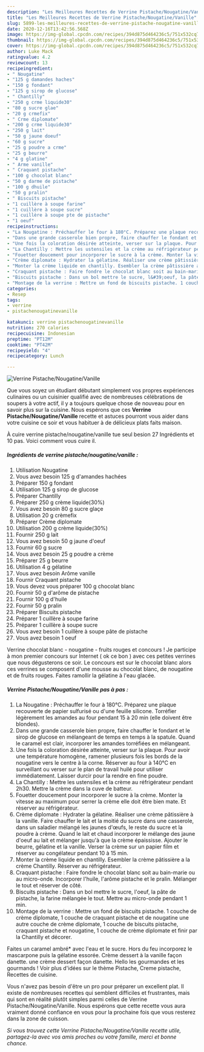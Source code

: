 ```yaml
---
description: "Les Meilleures Recettes de Verrine Pistache/Nougatine/Vanille"
title: "Les Meilleures Recettes de Verrine Pistache/Nougatine/Vanille"
slug: 5899-les-meilleures-recettes-de-verrine-pistache-nougatine-vanille
date: 2020-12-16T13:42:56.568Z
image: https://img-global.cpcdn.com/recipes/394d875d464236c5/751x532cq70/verrine-pistachenougatinevanille-photo-principale-de-la-recette.jpg
thumbnail: https://img-global.cpcdn.com/recipes/394d875d464236c5/751x532cq70/verrine-pistachenougatinevanille-photo-principale-de-la-recette.jpg
cover: https://img-global.cpcdn.com/recipes/394d875d464236c5/751x532cq70/verrine-pistachenougatinevanille-photo-principale-de-la-recette.jpg
author: Luke Mack
ratingvalue: 4.2
reviewcount: 13
recipeingredient:
- " Nougatine"
- "125 g damandes haches"
- "150 g fondant"
- "125 g sirop de glucose"
- " Chantilly"
- "250 g crme liquide30"
- "80 g sucre glae"
- "20 g crmefix"
- " Crme diplomate"
- "200 g crme liquide30"
- "250 g lait"
- "50 g jaune doeuf"
- "60 g sucre"
- "25 g poudre a crme"
- "25 g beurre"
- "4 g glatine"
- " Arme vanille"
- " Craquant pistache"
- "100 g chocolat blanc"
- "50 g darme de pistache"
- "100 g dhuile"
- "50 g pralin"
- " Biscuits pistache"
- "1 cuillère à soupe farine"
- "1 cuillère à soupe sucre"
- "1 cuillère à soupe pte de pistache"
- "1 oeuf"
recipeinstructions:
- "La Nougatine : Préchauffer le four à 180°C. Préparez une plaque recouverte de papier sulfurisé ou d&#39;une feuille silicone. Torréfier légèrement les amandes au four pendant 15 à 20 min (elle doivent être blondes)."
- "Dans une grande casserole bien propre, faire chauffer le fondant et le sirop de glucose en mélangeant de temps en temps à la spatule. Quand le caramel est clair, incorporer les amandes torréfiées en mélangeant."
- "Une fois la coloration désirée atteinte, verser sur la plaque. Pour avoir une température homogène, ramener plusieurs fois les bords de la nougatine vers le centre à la corne. Réserver au four à 140°C en surveillant ou verser sur le plan de travail huilé pour utiliser immédiatement. Laisser durcir pour la rendre en fine poudre."
- "La Chantilly : Mettre les ustensiles et la crème au réfrigérateur pendant 2h30. Mettre la crème dans la cuve de batteur."
- "Fouetter doucement pour incorporer le sucre à la crème. Monter la vitesse au maximum pour serrer la crème elle doit être bien mate. Et réserver au réfrigérateur."
- "Crème diplomate : Hydrater la gélatine. Réaliser une crème pâtissière à la vanille. Faire chauffer le lait et la moitié du sucre dans une casserole, dans un saladier mélangé les jaunes d&#39;œufs, le reste du sucre et la poudre à crème. Quand le lait et chaud incorporer le mélange des jaune d&#39;oeuf au lait et mélanger jusqu&#39;à que la crème épaississe. Ajouter le beurre, gélatine et la vanille. Verser la crème sur un papier film et réserver au congélateur pendant 10 à 15 min."
- "Monter la crème liquide en chantilly. Esembler la crème pâtissière a la crème Chantilly. Réserver au réfrigérateur."
- "Craquant pistache : Faire fondre le chocolat blanc soit au bain-marie ou au micro-onde. Incorporer l&#39;huile, l&#39;arôme pistache et le pralin. Mélanger le tout et réserver de côté."
- "Biscuits pistache : Dans un bol mettre le sucre, l&#39;oeuf, la pâte de pistache, la farine mélangée le tout. Mettre au micro-onde pendant 1 min."
- "Montage de la verrine : Mettre un fond de biscuits pistache. 1 couche de crème diplomate, 1 couche de craquant pistache et de nougatine une autre couche de crème diplomate, 1 couche de biscuits pistache, craquant pistache et nougatine, 1 couche de crème diplomate et finir par la Chantilly et décorer."
categories:
- Resep
tags:
- verrine
- pistachenougatinevanille

katakunci: verrine pistachenougatinevanille 
nutrition: 270 calories
recipecuisine: Indonesian
preptime: "PT12M"
cooktime: "PT42M"
recipeyield: "4"
recipecategory: Lunch

---
```



![Verrine Pistache/Nougatine/Vanille](https://img-global.cpcdn.com/recipes/394d875d464236c5/751x532cq70/verrine-pistachenougatinevanille-photo-principale-de-la-recette.jpg)

Que vous soyez un étudiant débutant simplement vos propres expériences culinaires ou un cuisinier qualifié avec de nombreuses célébrations de soupers à votre actif, il y a toujours quelque chose de nouveau pour en savoir plus sur la cuisine. Nous espérons que ces <strong> Verrine Pistache/Nougatine/Vanille </strong> recette et astuces pourront vous aider dans votre cuisine ce soir et vous habituer à de délicieux plats faits maison.

<!--inarticleads1-->

À cuire verrine pistache/nougatine/vanille tue seul besion 27 Ingrédients et 10 pas. Voici comment vous cuire il.

##### Ingrédients de verrine pistache/nougatine/vanille :

1. Utilisation  Nougatine
1. Vous avez besoin 125 g d&#39;amandes hachées
1. Préparer 150 g fondant
1. Utilisation 125 g sirop de glucose
1. Préparer  Chantilly
1. Préparer 250 g crème liquide(30%)
1. Vous avez besoin 80 g sucre glaçe
1. Utilisation 20 g crèmefix
1. Préparer  Crème diplomate
1. Utilisation 200 g crème liquide(30%)
1. Fournir 250 g lait
1. Vous avez besoin 50 g jaune d&#39;oeuf
1. Fournir 60 g sucre
1. Vous avez besoin 25 g poudre a crème
1. Préparer 25 g beurre
1. Utilisation 4 g gélatine
1. Vous avez besoin  Arôme vanille
1. Fournir  Craquant pistache
1. Vous devez vous préparer 100 g chocolat blanc
1. Fournir 50 g d&#39;arôme de pistache
1. Fournir 100 g d&#39;huile
1. Fournir 50 g pralin
1. Préparer  Biscuits pistache
1. Préparer 1 cuillère à soupe farine
1. Préparer 1 cuillère à soupe sucre
1. Vous avez besoin 1 cuillère à soupe pâte de pistache
1. Vous avez besoin 1 oeuf


Verrine chocolat blanc - nougatine - fruits rouges et concours ! Je participe à mon premier concours sur Internet ( ok ce bon ) avec ces petites verrines que nous dégusterons ce soir. Le concours est sur le chocolat blanc alors ces verrines se composent d&#39;une mousse au chocolat blanc, de nougatine et de fruits rouges. Faites ramollir la gélatine à l&#39;eau glacée. 

<!--inarticleads2-->

##### Verrine Pistache/Nougatine/Vanille pas à pas :

1. La Nougatine : Préchauffer le four à 180°C. Préparez une plaque recouverte de papier sulfurisé ou d&#39;une feuille silicone. Torréfier légèrement les amandes au four pendant 15 à 20 min (elle doivent être blondes).
1. Dans une grande casserole bien propre, faire chauffer le fondant et le sirop de glucose en mélangeant de temps en temps à la spatule. Quand le caramel est clair, incorporer les amandes torréfiées en mélangeant.
1. Une fois la coloration désirée atteinte, verser sur la plaque. Pour avoir une température homogène, ramener plusieurs fois les bords de la nougatine vers le centre à la corne. Réserver au four à 140°C en surveillant ou verser sur le plan de travail huilé pour utiliser immédiatement. Laisser durcir pour la rendre en fine poudre.
1. La Chantilly : Mettre les ustensiles et la crème au réfrigérateur pendant 2h30. Mettre la crème dans la cuve de batteur.
1. Fouetter doucement pour incorporer le sucre à la crème. Monter la vitesse au maximum pour serrer la crème elle doit être bien mate. Et réserver au réfrigérateur.
1. Crème diplomate : Hydrater la gélatine. Réaliser une crème pâtissière à la vanille. Faire chauffer le lait et la moitié du sucre dans une casserole, dans un saladier mélangé les jaunes d&#39;œufs, le reste du sucre et la poudre à crème. Quand le lait et chaud incorporer le mélange des jaune d&#39;oeuf au lait et mélanger jusqu&#39;à que la crème épaississe. Ajouter le beurre, gélatine et la vanille. Verser la crème sur un papier film et réserver au congélateur pendant 10 à 15 min.
1. Monter la crème liquide en chantilly. Esembler la crème pâtissière a la crème Chantilly. Réserver au réfrigérateur.
1. Craquant pistache : Faire fondre le chocolat blanc soit au bain-marie ou au micro-onde. Incorporer l&#39;huile, l&#39;arôme pistache et le pralin. Mélanger le tout et réserver de côté.
1. Biscuits pistache : Dans un bol mettre le sucre, l&#39;oeuf, la pâte de pistache, la farine mélangée le tout. Mettre au micro-onde pendant 1 min.
1. Montage de la verrine : Mettre un fond de biscuits pistache. 1 couche de crème diplomate, 1 couche de craquant pistache et de nougatine une autre couche de crème diplomate, 1 couche de biscuits pistache, craquant pistache et nougatine, 1 couche de crème diplomate et finir par la Chantilly et décorer.


Faites un caramel ambré* avec l&#39;eau et le sucre. Hors du feu incorporez le mascarpone puis la gélatine essorée. Crème dessert à la vanille façon danette. une crème dessert façon danette. Hello les gourmandes et les gourmands ! Voir plus d&#39;idées sur le thème Pistache, Creme pistache, Recettes de cuisine. 

<!--inarticleads1-->

<p>
Vous n'avez pas besoin d'être un pro pour préparer un excellent plat. Il existe de nombreuses recettes qui semblent difficiles et frustrantes, mais qui sont en réalité plutôt simples parmi celles de Verrine Pistache/Nougatine/Vanille. Nous espérons que cette recette vous aura vraiment donné confiance en vous pour la prochaine fois que vous resterez dans la zone de cuisson.
</p>

<p>
<i>Si vous trouvez cette Verrine Pistache/Nougatine/Vanille recette utile, partagez-la avec vos amis proches ou votre famille, merci et bonne chance.</i>
</p>

